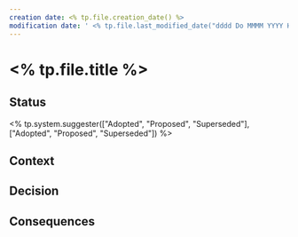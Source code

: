 ```yaml
---
creation date: <% tp.file.creation_date() %>
modification date: ' <% tp.file.last_modified_date("dddd Do MMMM YYYY HH:mm:ss") %>'
---
```

#  <% tp.file.title %>

## Status

<% tp.system.suggester(["Adopted", "Proposed", "Superseded"],["Adopted", "Proposed", "Superseded"]) %>

## Context

## Decision

## Consequences
